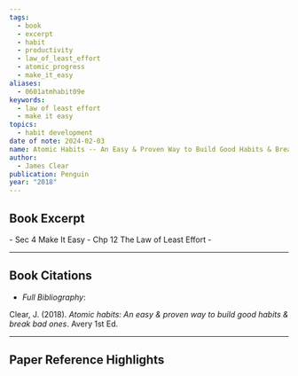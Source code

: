```yaml
---
tags:
  - book
  - excerpt
  - habit
  - productivity
  - law_of_least_effort
  - atomic_progress
  - make_it_easy
aliases:
  - 0601atmhabit09e
keywords:
  - law of least effort
  - make it easy
topics:
  - habit development
date of note: 2024-02-03
name: Atomic Habits -- An Easy & Proven Way to Build Good Habits & Break Bad Ones
author:
  - James Clear
publication: Penguin
year: "2018"
---
```


## Book Excerpt

> 

\- Sec 4 Make It Easy
\- Chp 12 The Law of Least Effort
\-



----------
## Book Citations

- *Full Bibliography*:

Clear, J. (2018). _Atomic habits: An easy & proven way to build good habits & break bad ones_. Avery 1st Ed.


-----------
##  Paper Reference Highlights
